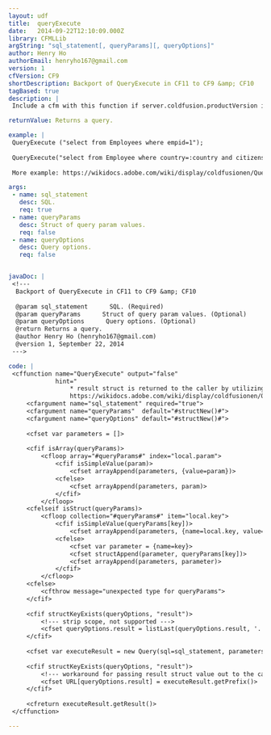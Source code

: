 ```yaml
---
layout: udf
title:  queryExecute
date:   2014-09-22T12:10:09.000Z
library: CFMLLib
argString: "sql_statement[, queryParams][, queryOptions]"
author: Henry Ho
authorEmail: henryho167@gmail.com
version: 1
cfVersion: CF9
shortDescription: Backport of QueryExecute in CF11 to CF9 &amp; CF10
tagBased: true
description: |
 Include a cfm with this function if server.coldfusion.productVersion is 9 or 10.

returnValue: Returns a query.

example: |
 QueryExecute ("select from Employees where empid=1");
   
 QueryExecute("select from Employee where country=:country and citizenship=:country", {country='USA'});
   
 More example: https://wikidocs.adobe.com/wiki/display/coldfusionen/QueryExecute

args:
 - name: sql_statement
   desc: SQL.
   req: true
 - name: queryParams
   desc: Struct of query param values.
   req: false
 - name: queryOptions
   desc: Query options.
   req: false


javaDoc: |
 <!---
  Backport of QueryExecute in CF11 to CF9 &amp; CF10
  
  @param sql_statement      SQL. (Required)
  @param queryParams      Struct of query param values. (Optional)
  @param queryOptions      Query options. (Optional)
  @return Returns a query. 
  @author Henry Ho (henryho167@gmail.com) 
  @version 1, September 22, 2014 
 --->

code: |
 <cffunction name="QueryExecute" output="false"
             hint="
                 * result struct is returned to the caller by utilizing URL scope (no prefix needed) * 
                 https://wikidocs.adobe.com/wiki/display/coldfusionen/QueryExecute">
     <cfargument name="sql_statement" required="true">
     <cfargument name="queryParams"  default="#structNew()#">
     <cfargument name="queryOptions" default="#structNew()#">
     
     <cfset var parameters = []>
     
     <cfif isArray(queryParams)>
         <cfloop array="#queryParams#" index="local.param">
             <cfif isSimpleValue(param)>
                 <cfset arrayAppend(parameters, {value=param})>
             <cfelse>
                 <cfset arrayAppend(parameters, param)>
             </cfif>
         </cfloop>
     <cfelseif isStruct(queryParams)>
         <cfloop collection="#queryParams#" item="local.key">
             <cfif isSimpleValue(queryParams[key])>
                 <cfset arrayAppend(parameters, {name=local.key, value=queryParams[key]})>
             <cfelse>
                 <cfset var parameter = {name=key}>
                 <cfset structAppend(parameter, queryParams[key])>
                 <cfset arrayAppend(parameters, parameter)>
             </cfif>
         </cfloop>
     <cfelse>
         <cfthrow message="unexpected type for queryParams">
     </cfif>
     
     <cfif structKeyExists(queryOptions, "result")>
         <!--- strip scope, not supported --->
         <cfset queryOptions.result = listLast(queryOptions.result, '.')>
     </cfif>
     
     <cfset var executeResult = new Query(sql=sql_statement, parameters=parameters, argumentCollection=queryOptions).execute()>
     
     <cfif structKeyExists(queryOptions, "result")>
         <!--- workaround for passing result struct value out to the caller by utilizing URL scope (no prefix needed) --->
         <cfset URL[queryOptions.result] = executeResult.getPrefix()>
     </cfif>
     
     <cfreturn executeResult.getResult()>
 </cffunction>

---
```


